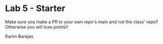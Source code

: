 # Lab 5 - Starter
Make sure you make a PR to your own repo's main and not the class' repo!! Otherwise you will lose points!!

Karim Barajas